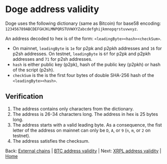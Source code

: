 # Doge address validity

Doge uses the following dictionary (same as Bitcoin) for base58 encoding:
`123456789ABCDEFGHJKLMNPQRSTUVWXYZabcdefghijkmnopqrstuvwxyz`.

An address decoded to hex is of the form: `<leadingByte><hash><checkSum>`.

-   On mainnet, `leadingByte` is `1e` for p2pk and p2pkh addresses and `16` for p2sh addresses.
    On testnet, `leadingByte` is `6f` for p2pk and p2pkh addresses and `71` for p2sh addresses.
-   `hash` is either public key (p2pk), hash of the public key (p2pkh) or hash of the script (p2sh).
-   `checkSum` is the is the first four bytes of double SHA-256 hash of the `<leadingByte><hash>`.

## Verification

1. The address contains only characters from the dictionary.
2. The address is 26-34 characters long. The address in hex is 25 bytes long.
3. The address starts with a valid leading byte.
   As a consequence, the fist letter of the address on mainnet can only be `D`, `A`, or `9` (`n`, `m`, or `2` on testnet).
4. The address satisfies the checksum.

Back: [External chains](/specs/attestations/external-chains.md) |
[BTC address validity](/specs/attestations/external-chains/address-validity/BTC.md) |
Next: [XRPL address validity](/specs/attestations/external-chains/address-validity/XRPL.md) |
[Home](/README.md)
